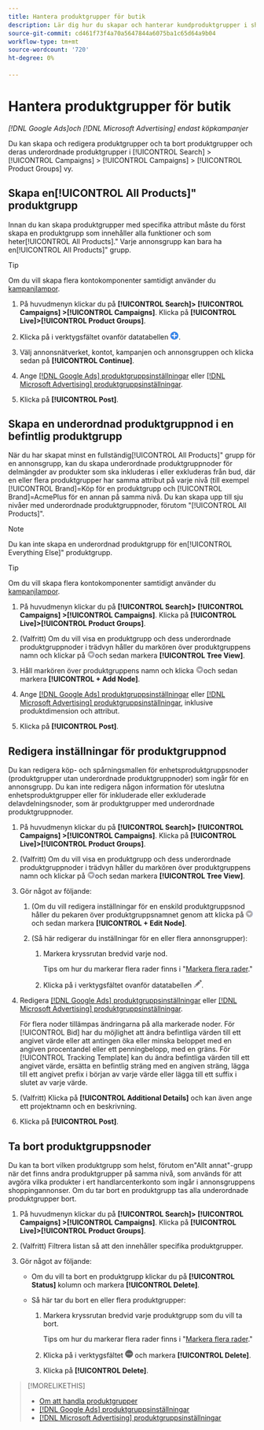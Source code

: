 ```yaml
---
title: Hantera produktgrupper för butik
description: Lär dig hur du skapar och hanterar kundproduktgrupper i shoppingkampanjer.
source-git-commit: cd461f73f4a70a5647844a6075ba1c65d64a9b04
workflow-type: tm+mt
source-wordcount: '720'
ht-degree: 0%

---
```


# Hantera produktgrupper för butik

*[!DNL Google Ads]och [!DNL Microsoft Advertising] endast köpkampanjer*

Du kan skapa och redigera produktgrupper och ta bort produktgrupper och deras underordnade produktgrupper i [!UICONTROL Search] > [!UICONTROL Campaigns] > [!UICONTROL Campaigns] > [!UICONTROL Product Groups] vy.

## Skapa en[!UICONTROL All Products]&quot; produktgrupp

Innan du kan skapa produktgrupper med specifika attribut måste du först skapa en produktgrupp som innehåller alla funktioner och som heter[!UICONTROL All Products].&quot; Varje annonsgrupp kan bara ha en[!UICONTROL All Products]&quot; grupp.

>[!TIP]
>
>Om du vill skapa flera kontokomponenter samtidigt använder du [kampanjlampor](/help/search-social-commerce/campaign-management/bulksheets/bulksheet-about.md).

1. På huvudmenyn klickar du på **[!UICONTROL Search]> [!UICONTROL Campaigns] >[!UICONTROL Campaigns]**. Klicka på **[!UICONTROL Live]>[!UICONTROL Product Groups]**.

1. Klicka på i verktygsfältet ovanför datatabellen ![Skapa](/help/search-social-commerce/assets/add.png "Skapa").

1. Välj annonsnätverket, kontot, kampanjen och annonsgruppen och klicka sedan på **[!UICONTROL Continue]**.

1. Ange [[!DNL Google Ads] produktgruppsinställningar](product-group-settings-google.md) eller [[!DNL Microsoft Advertising] produktgruppsinställningar](product-group-settings-microsoft.md).

1. Klicka på **[!UICONTROL Post]**.

## Skapa en underordnad produktgruppnod i en befintlig produktgrupp

När du har skapat minst en fullständig[!UICONTROL All Products]&quot; grupp för en annonsgrupp, kan du skapa underordnade produktgruppnoder för delmängder av produkter som ska inkluderas i eller exkluderas från bud, där en eller flera produktgrupper har samma attribut på varje nivå (till exempel [!UICONTROL Brand]=Köp för en produktgrupp och [!UICONTROL Brand]=AcmePlus för en annan på samma nivå. Du kan skapa upp till sju nivåer med underordnade produktgruppnoder, förutom &quot;[!UICONTROL All Products]&quot;.

>[!NOTE]
>
>Du kan inte skapa en underordnad produktgrupp för en[!UICONTROL Everything Else]&quot; produktgrupp.

>[!TIP]
>
>Om du vill skapa flera kontokomponenter samtidigt använder du [kampanjlampor](/help/search-social-commerce/campaign-management/bulksheets/bulksheet-about.md).

1. På huvudmenyn klickar du på **[!UICONTROL Search]> [!UICONTROL Campaigns] >[!UICONTROL Campaigns]**. Klicka på **[!UICONTROL Live]>[!UICONTROL Product Groups]**.

1. (Valfritt) Om du vill visa en produktgrupp och dess underordnade produktgruppnoder i trädvyn håller du markören över produktgruppens namn och klickar på ![Menyikon](/help/search-social-commerce/assets/arrow-dropdown-menu.png "Menyikon")och sedan markera **[!UICONTROL Tree View]**.

1. Håll markören över produktgruppens namn och klicka ![Listruta med pilar](/help/search-social-commerce/assets/arrow-dropdown-menu.png "Listruta med pilar")och sedan markera **[!UICONTROL + Add Node]**.

1. Ange [[!DNL Google Ads] produktgruppsinställningar](product-group-settings-google.md) eller [[!DNL Microsoft Advertising] produktgruppsinställningar](product-group-settings-microsoft.md), inklusive produktdimension och attribut.

1. Klicka på **[!UICONTROL Post]**.

## Redigera inställningar för produktgruppnod

Du kan redigera köp- och spårningsmallen för enhetsproduktgruppsnoder (produktgrupper utan underordnade produktgruppnoder) som ingår för en annonsgrupp. Du kan inte redigera någon information för uteslutna enhetsproduktgrupper eller för inkluderade eller exkluderade delavdelningsnoder, som är produktgrupper med underordnade produktgruppnoder.

1. På huvudmenyn klickar du på **[!UICONTROL Search]> [!UICONTROL Campaigns] >[!UICONTROL Campaigns]**. Klicka på **[!UICONTROL Live]>[!UICONTROL Product Groups]**.

1. (Valfritt) Om du vill visa en produktgrupp och dess underordnade produktgruppnoder i trädvyn håller du markören över produktgruppens namn och klickar på ![Menyikon](/help/search-social-commerce/assets/arrow-dropdown-menu.png "Menyikon")och sedan markera **[!UICONTROL Tree View]**.

1. Gör något av följande:

   1. (Om du vill redigera inställningar för en enskild produktgruppsnod håller du pekaren över produktgruppsnamnet genom att klicka på ![Menyikon](/help/search-social-commerce/assets/arrow-dropdown-menu.png "Menyikon")och sedan markera **[!UICONTROL + Edit Node]**.

   1. (Så här redigerar du inställningar för en eller flera annonsgrupper):

      1. Markera kryssrutan bredvid varje nod.

         Tips om hur du markerar flera rader finns i &quot;[Markera flera rader](/help/search-social-commerce/common-tasks/navigation-editing-selection/multiple-rows-select.md).&quot;

      1. Klicka på i verktygsfältet ovanför datatabellen ![Redigera](/help/search-social-commerce/assets/edit.png "Redigera").

1. Redigera [[!DNL Google Ads] produktgruppsinställningar](product-group-settings-google.md) eller [[!DNL Microsoft Advertising] produktgruppsinställningar](product-group-settings-microsoft.md).

   För flera noder tillämpas ändringarna på alla markerade noder. För [!UICONTROL Bid] har du möjlighet att ändra befintliga värden till ett angivet värde eller att antingen öka eller minska beloppet med en angiven procentandel eller ett penningbelopp, med en gräns. För [!UICONTROL Tracking Template] kan du ändra befintliga värden till ett angivet värde, ersätta en befintlig sträng med en angiven sträng, lägga till ett angivet prefix i början av varje värde eller lägga till ett suffix i slutet av varje värde.

1. (Valfritt) Klicka på **[!UICONTROL Additional Details]** och kan även ange ett projektnamn och en beskrivning.

1. Klicka på **[!UICONTROL Post]**.

## Ta bort produktgruppsnoder

Du kan ta bort vilken produktgrupp som helst, förutom en&quot;Allt annat&quot;-grupp när det finns andra produktgrupper på samma nivå, som används för att avgöra vilka produkter i ert handlarcenterkonto som ingår i annonsgruppens shoppingannonser. Om du tar bort en produktgrupp tas alla underordnade produktgrupper bort.

1. På huvudmenyn klickar du på **[!UICONTROL Search]> [!UICONTROL Campaigns] >[!UICONTROL Campaigns]**. Klicka på **[!UICONTROL Live]>[!UICONTROL Product Groups]**.

1. (Valfritt) Filtrera listan så att den innehåller specifika produktgrupper.

1. Gör något av följande:

   * Om du vill ta bort en produktgrupp klickar du på **[!UICONTROL Status]** kolumn och markera **[!UICONTROL Delete]**.

   * Så här tar du bort en eller flera produktgrupper:

      1. Markera kryssrutan bredvid varje produktgrupp som du vill ta bort.

         Tips om hur du markerar flera rader finns i &quot;[Markera flera rader](/help/search-social-commerce/common-tasks/navigation-editing-selection/multiple-rows-select.md).&quot;

      1. Klicka på i verktygsfältet ![Mer](/help/search-social-commerce/assets/more.png "Mer") och markera **[!UICONTROL Delete]**.

      1. Klicka på **[!UICONTROL Delete]**.

>[!MORELIKETHIS]
>
>* [Om att handla produktgrupper](product-group-about.md)
>* [[!DNL Google Ads] produktgruppsinställningar](product-group-settings-google.md)
>* [[!DNL Microsoft Advertising] produktgruppsinställningar](product-group-settings-microsoft.md)

